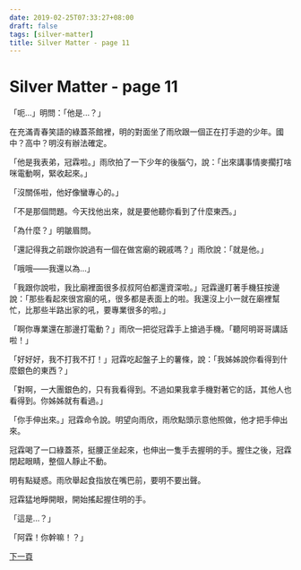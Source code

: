 ```yaml
---
date: 2019-02-25T07:33:27+08:00
draft: false
tags: [silver-matter]
title: Silver Matter - page 11
---
```


# Silver Matter - page 11

「呃...」明問：「他是...？」

在充滿青春笑語的綠蓋茶館裡，明的對面坐了雨欣跟一個正在打手遊的少年。國中？高中？明沒有辦法確定。

「他是我表弟，冠霖啦。」雨欣拍了一下少年的後腦勺，說：「出來講事情麥擱打啥咪電動啊，緊收起來。」

「沒關係啦，他好像蠻專心的。」

「不是那個問題。今天找他出來，就是要他聽你看到了什麼東西。」

「為什麼？」明皺眉問。

「還記得我之前跟你說過有一個在做宮廟的親戚嗎？」雨欣說：「就是他。」

「哦哦——我還以為...」

「我跟你說啦，我比廟裡面很多叔叔阿伯都還資深啦。」冠霖邊盯著手機狂按邊說：「那些看起來很宮廟的吼，很多都是表面上的啦。我還沒上小一就在廟裡幫忙，比那些半路出家的吼，要專業很多的啦。」

「啊你專業還在那邊打電動？」雨欣一把從冠霖手上搶過手機。「聽阿明哥哥講話啦！」

「好好好，我不打我不打！」冠霖吃起盤子上的薯條，說：「我姊姊說你看得到什麼銀色的東西？」

「對啊，一大團銀色的，只有我看得到。不過如果我拿手機對著它的話，其他人也看得到。你姊姊就有看過。」

「你手伸出來。」冠霖命令說。明望向雨欣，雨欣點頭示意他照做，他才把手伸出來。

冠霖喝了一口綠蓋茶，挺腰正坐起來，也伸出一隻手去握明的手。握住之後，冠霖閉起眼睛，整個人靜止不動。

明有點疑惑。雨欣舉起食指放在嘴巴前，要明不要出聲。

冠霖猛地睜開眼，開始搖起握住明的手。

「這是...？」

「阿霖！你幹嘛！？」

[下一頁][1]

[1]:	/short-stories/silver-matter_page-12.md